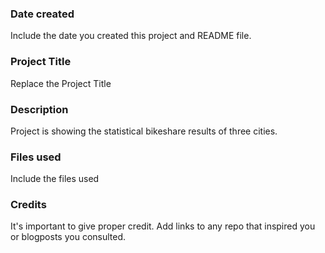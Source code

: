 <Ece Ersoz Mandaci readme document of project>


### Date created
Include the date you created this project and README file.

### Project Title
Replace the Project Title

### Description
Project is showing the statistical bikeshare results of three cities. 

### Files used
Include the files used

### Credits
It's important to give proper credit. Add links to any repo that inspired you or blogposts you consulted.


